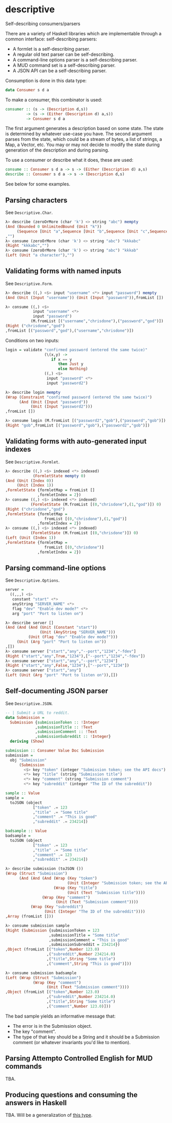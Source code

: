 descriptive
=====

Self-describing consumers/parsers

There are a variety of Haskell libraries which are implementable
through a common interface: self-describing parsers:

* A formlet is a self-describing parser.
* A regular old text parser can be self-describing.
* A command-line options parser is a self-describing parser.
* A MUD command set is a self-describing parser.
* A JSON API can be a self-describing parser.

Consumption is done in this data type:

``` haskell
data Consumer s d a
```

To make a consumer, this combinator is used:

``` haskell
consumer :: (s -> (Description d,s))
         -> (s -> (Either (Description d) a,s))
         -> Consumer s d a
```

The first argument generates a description based on some state. The
state is determined by whatever use-case you have. The second argument
parses from the state, which could be a stream of bytes, a list of
strings, a Map, a Vector, etc. You may or may not decide to modify the
state during generation of the description and during parsing.

To use a consumer or describe what it does, these are used:

``` haskell
consume :: Consumer s d a -> s -> (Either (Description d) a,s)
describe :: Consumer s d a -> s -> (Description d,s)
```

See below for some examples.

## Parsing characters

See `Descriptive.Char`.

``` haskell
λ> describe (zeroOrMore (char 'k') <> string "abc") mempty
(And (Bounded 0 UnlimitedBound (Unit "k"))
     (Sequence [Unit "a",Sequence [Unit "b",Sequence [Unit "c",Sequence []]]])
,"")
λ> consume (zeroOrMore (char 'k') <> string "abc") "kkkabc"
(Right "kkkabc","")
λ> consume (zeroOrMore (char 'k') <> string "abc") "kkkab"
(Left (Unit "a character"),"")
```

## Validating forms with named inputs

See `Descriptive.Form`.

``` haskell
λ> describe ((,) <$> input "username" <*> input "password") mempty
(And (Unit (Input "username")) (Unit (Input "password")),fromList [])

λ> consume ((,) <$>
            input "username" <*>
            input "password")
           (M.fromList [("username","chrisdone"),("password","god")])
(Right ("chrisdone","god")
,fromList [("password","god"),("username","chrisdone")])
```

Conditions on two inputs:

``` haskell
login = validate "confirmed password (entered the same twice)"
                 (\(x,y) ->
                    if x == y
                       then Just y
                       else Nothing)
                 ((,) <$>
                  input "password" <*>
                  input "password2")
```

``` haskell
λ> describe login mempty
(Wrap (Constraint "confirmed password (entered the same twice)")
      (And (Unit (Input "password"))
           (Unit (Input "password2")))
,fromList [])

λ> consume login (M.fromList [("password2","gob"),("password","gob")])
(Right "gob",fromList [("password","gob"),("password2","gob")])
```

## Validating forms with auto-generated input indexes

See `Descriptive.Formlet`.

``` haskell
λ> describe ((,) <$> indexed <*> indexed)
            (FormletState mempty 0)
(And (Unit (Index 0))
     (Unit (Index 1))
,FormletState {formletMap = fromList []
              ,formletIndex = 2})
λ> consume ((,) <$> indexed <*> indexed)
           (FormletState (M.fromList [(0,"chrisdone"),(1,"god")]) 0)
(Right ("chrisdone","god")
,FormletState {formletMap =
                 fromList [(0,"chrisdone"),(1,"god")]
              ,formletIndex = 2})
λ> consume ((,) <$> indexed <*> indexed)
           (FormletState (M.fromList [(0,"chrisdone")]) 0)
(Left (Unit (Index 1))
,FormletState {formletMap =
                 fromList [(0,"chrisdone")]
              ,formletIndex = 2})
```

## Parsing command-line options

See `Descriptive.Options`.

``` haskell
server =
  ((,,,) <$>
   constant "start" <*>
   anyString "SERVER_NAME" <*>
   flag "dev" "Enable dev mode?" <*>
   arg "port" "Port to listen on")
```

``` haskell
λ> describe server []
(And (And (And (Unit (Constant "start"))
               (Unit (AnyString "SERVER_NAME")))
          (Unit (Flag "dev" "Enable dev mode?")))
     (Unit (Arg "port" "Port to listen on"))
,[])
λ> consume server ["start","any","--port","1234","-fdev"]
(Right ("start","any",True,"1234"),["--port","1234","-fdev"])
λ> consume server ["start","any","--port","1234"]
(Right ("start","any",False,"1234"),["--port","1234"])
λ> consume server ["start","any"]
(Left (Unit (Arg "port" "Port to listen on")),[])
```

## Self-documenting JSON parser

See `Descriptive.JSON`.

``` haskell
-- | Submit a URL to reddit.
data Submission =
  Submission {submissionToken :: !Integer
             ,submissionTitle :: !Text
             ,submissionComment :: !Text
             ,submissionSubreddit :: !Integer}
  deriving (Show)

submission :: Consumer Value Doc Submission
submission =
  obj "Submission"
      (Submission
        <$> key "token" (integer "Submission token; see the API docs")
        <*> key "title" (string "Submission title")
        <*> key "comment" (string "Submission comment")
        <*> key "subreddit" (integer "The ID of the subreddit"))

sample :: Value
sample =
  toJSON (object
            ["token" .= 123
            ,"title" .= "Some title"
            ,"comment" .= "This is good"
            ,"subreddit" .= 234214])

badsample :: Value
badsample =
  toJSON (object
            ["token" .= 123
            ,"title" .= "Some title"
            ,"comment" .= 123
            ,"subreddit" .= 234214])
```

``` haskell
λ> describe submission (toJSON ())
(Wrap (Struct "Submission")
      (And (And (And (Wrap (Key "token")
                           (Unit (Integer "Submission token; see the API docs")))
                     (Wrap (Key "title")
                           (Unit (Text "Submission title"))))
                (Wrap (Key "comment")
                      (Unit (Text "Submission comment"))))
           (Wrap (Key "subreddit")
                 (Unit (Integer "The ID of the subreddit"))))
,Array (fromList []))

λ> consume submission sample
(Right (Submission {submissionToken = 123
                   ,submissionTitle = "Some title"
                   ,submissionComment = "This is good"
                   ,submissionSubreddit = 234214})
,Object (fromList [("token",Number 123.0)
                  ,("subreddit",Number 234214.0)
                  ,("title",String "Some title")
                  ,("comment",String "This is good")]))

λ> consume submission badsample
(Left (Wrap (Struct "Submission")
            (Wrap (Key "comment")
                  (Unit (Text "Submission comment"))))
,Object (fromList [("token",Number 123.0)
                  ,("subreddit",Number 234214.0)
                  ,("title",String "Some title")
                  ,("comment",Number 123.0)]))
```

The bad sample yields an informative message that:

* The error is in the Submission object.
* The key "comment".
* The type of that key should be a String and it should be a
  Submission comment (or whatever invariants you'd like to mention).

## Parsing Attempto Controlled English for MUD commands

TBA.

## Producing questions and consuming the answers in Haskell

TBA. Will be a generalization of [this type](https://github.com/chrisdone/exercise/blob/master/src/Exercise/Types.hs#L20).
